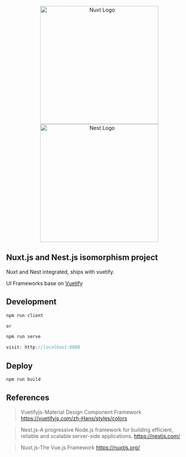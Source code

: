 <p align="center">
  <a href="https://nuxtjs.org/ target="blank"><img align="center" style="width:320px" alt="Nuxt Logo" src="https://nuxtjs.org/meta_400.png"/></a>
  <a href="http://nestjs.com/" target="blank"><img src="https://nestjs.com/img/logo_text.svg" width="320" alt="Nest Logo" /></a>
</p>

## Nuxt.js and Nest.js isomorphism project

<p>Nuxt and Nest integrated, ships with vuetify.</p>
<p>UI Frameworks base on <a href="https://vuetifyjs.com">Vuetify</a></p>


## Development
```js
npm run client

or 

npm run serve

visit: http://localhost:8088
```

## Deploy
```js
npm run build
```

## References
> Vuetifyjs-Material Design
Component Framework   https://vuetifyjs.com/zh-Hans/styles/colors<br/>

> Nest.js-A progressive Node.js framework for building efficient, reliable and scalable server-side applications.   https://nestjs.com/<br/>

> Nuxt.js-The Vue.js Framework   https://nuxtjs.org/<br/>
